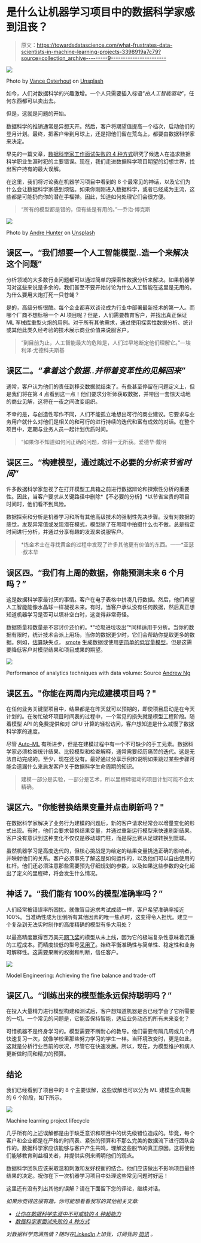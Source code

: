 # 是什么让机器学习项目中的数据科学家感到沮丧？

> 原文：<https://towardsdatascience.com/what-frustrates-data-scientists-in-machine-learning-projects-3398919a7c79?source=collection_archive---------9----------------------->

![](img/4b73d71cbc9b293e8777ee85f43d42e9.png)

Photo by [Vance Osterhout](https://unsplash.com/photos/Z4v9cSEP8qo?utm_source=unsplash&utm_medium=referral&utm_content=creditCopyText) on [Unsplash](https://unsplash.com/?utm_source=unsplash&utm_medium=referral&utm_content=creditCopyText)

如今，人们对数据科学的兴趣激增。一个人只需要插入标语“*由人工智能驱动*”，任何东西都可以卖出去。

但是，这就是问题的开始。

数据科学的推销通常是异想天开。然后，客户将期望值提高一个档次，启动他们的登月计划。最终，把客户带到月球上，还是把他们留在荒岛上，都要由数据科学家来决定。

早先的一篇文章，[数据科学家工作面试失败的 4 种方式](/4-ways-to-fail-a-data-scientist-job-interview-d9c4c85c683)研究了候选人在追求数据科学职业生涯时犯的主要错误。现在，我们走进数据科学项目期望的幻想世界，找出客户持有的最大误解。

在这里，我们将讨论我在机器学习项目中看到的 8 个最常见的神话，以及它们为什么会让数据科学家感到烦恼。如果你刚刚进入数据科学，或者已经成为主流，这些都是可能扔向你的潜在手榴弹。因此，知道如何处理它们会很方便。

> “所有的模型都是错的，但有些是有用的。”—乔治·博克斯

![](img/513dbb29a56ed840d9672f289d13c9da.png)

Photo by [Andre Hunter](https://unsplash.com/photos/5otlbgWJlLs?utm_source=unsplash&utm_medium=referral&utm_content=creditCopyText) on [Unsplash](https://unsplash.com/?utm_source=unsplash&utm_medium=referral&utm_content=creditCopyText)

## 误区一。“我们想要一个人工智能模型..造一个来解决这个问题”

分析领域的大多数行业问题都可以通过简单的探索性数据分析来解决。如果机器学习对这些来说是多余的，我们甚至不要开始讨论为什么人工智能在这里是无用的。为什么要用大炮打死一只苍蝇？

是的，高级分析很酷。每个企业都喜欢谈论成为行业中部署最新技术的第一人。而哪个厂商不想标榜一个 AI 项目呢？但是，人们需要教育客户，并找出真正保证 ML 军械库重型火炮的用例。对于所有其他需求，通过使用探索性数据分析、统计或其他此类久经考验的技术展示商业价值来说服客户。

> “到目前为止，人工智能最大的危险是，人们过早地断定他们理解它。”—埃利泽·尤德科夫斯基

## 误区二。*“拿着这个数据..并带着变革性的见解回来”*

通常，客户认为他们的责任到移交数据就结束了。有些甚至停留在问题定义上，但是我们将在第 4 点看到这一点！他们要求分析师获取数据，并带回一套惊天动地的商业见解，这将在一夜之间改变组织。

不幸的是，与创造性写作不同，人们不能孤立地想出可行的商业建议。它要求与业务用户就什么对他们是相关的和可行的进行持续的迭代和富有成效的对话。在整个项目中，定期与业务人员一起计划优质时间。

> “如果你不知道如何问正确的问题，你将一无所获。爱德华·戴明

## 误区三。“构建模型，通过跳过不必要的*分析来节省时间”*

许多数据科学家忽视了在打开模型工具箱之前进行数据辩论和探索性分析的重要性。因此，当客户要求从关键路径中删除*【不必要的分析】*以节省宝贵的项目时间时，他们看不到风险。

数据探索和分析是机器学习和所有其他高级技术的强制性先决步骤。没有对数据的感觉，发现异常值或发现潜在模式，模型除了在黑暗中拍摄什么也不做。总是指定时间进行分析，并通过分享有趣的发现来说服客户。

> *炼金术士在寻找黄金的过程中发现了许多其他更有价值的东西。——*亚瑟·叔本华

## 误区四。“我们有上周的数据，你能预测未来 6 个月吗？”

这是数据科学家最讨厌的事情。客户在电子表格中拼凑几行数据。然后，他们希望人工智能能像水晶球一样凝视未来。有时，当客户承认没有任何数据，然后真正想知道机器学习是否可以填补空白时，这变得非常奇怪。

数据质量和数量是不容讨价还价的。*“垃圾进垃圾出”*同样适用于分析。当你的数据有限时，统计技术会派上用场，当你的数据更少时，它们会帮助你提取更多的数据。例如，[估算](https://en.wikipedia.org/wiki/Imputation_(statistics))缺失点， [smote](https://en.wikipedia.org/wiki/Oversampling_and_undersampling_in_data_analysis#SMOTE) 生成数据或使用[更简单的低容量模型](https://medium.com/rants-on-machine-learning/what-to-do-with-small-data-d253254d1a89)。但是这需要降低客户对模型结果和项目成果的期望。

![](img/9233b89b72210a03d9026b60ea3d3ca2.png)

Performance of analytics techniques with data volume: Source [Andrew Ng](https://www.slideshare.net/ExtractConf)

## 误区五。"你能在两周内完成建模项目吗？"

在任何业务关键型项目中，结果都是在昨天就可以预期的，即使项目启动是在今天计划的。在匆忙破坏项目时间表的过程中，一个常见的损失就是模型工程阶段。随着模型 API 的免费提供和对 GPU 计算的轻松访问，客户想知道是什么减慢了数据科学家的速度。

尽管 [Auto-ML](https://www.forbes.com/sites/janakirammsv/2018/04/15/why-automl-is-set-to-become-the-future-of-artificial-intelligence/#2959040f780a) 有所进步，但是在建模过程中有一个不可缺少的手工元素。数据科学家必须检查统计结果、比较模型和检查解释，通常需要经历痛苦的迭代。这是无法自动完成的。至少，现在还没有。最好通过分享示例和说明如果跳过某些步骤可能会遗漏什么来启发客户关于数据科学生命周期的知识。

> 建模一部分是实验，一部分是艺术，所以里程碑驱动的项目计划可能不会太精确。

## 误区六。"你能替换结果变量并点击刷新吗？"

在数据科学家解决了业务行为建模的问题后，新的客户请求经常会以增量变化的形式出现。有时，他们会要求替换结果变量，并通过重新运行模型来快速刷新结果。客户没有意识到这种变化不仅仅是移动球门柱，而是将比赛从足球转换到篮球。

虽然机器学习是高度迭代的，但核心挑战是为给定的结果变量挑选正确的影响者，并映射他们的关系。客户必须事先了解这是如何运作的，以及他们可以自由使用的杠杆。他们还必须注意那些需要预先仔细规划的参数，以及如果这些参数的变化超出了定义的里程碑，将会发生什么情况。

## 神话 7。“我们能有 100%的模型准确率吗？”

人们经常被错误率所困扰。就像盲目追求考试成绩一样，客户希望准确率接近 100%。当准确性成为压倒所有其他因素的唯一焦点时，这变得令人担忧。建立一个复杂到无法实时制作的高度精确的模型有多大用处？

以最高精度赢得百万美元[网飞奖](https://www.netflixprize.com/leaderboard.html)的模型从未上线，因为它的极端复杂性意味着沉重的工程成本。而精度较低的型号[采用了](https://medium.com/netflix-techblog/netflix-recommendations-beyond-the-5-stars-part-1-55838468f429)。始终平衡准确性与简单性、稳定性和业务可解释性。这需要果断的权衡和判断，信任客户。

![](img/779c56ca107abe18737bfd23f3d73ff4.png)

Model Engineering: Achieving the fine balance and trade-off

## 误区八。“训练出来的模型能永远保持聪明吗？”

在投入大量精力进行模型构建和测试后，客户想知道机器是否已经学会了它所需要的一切。一个常见的问题是，它能否保持智能，适应业务动态的所有未来变化？

可惜机器不是终身学习的。模型需要不断耐心的教导。他们需要每隔几周或几个月快速复习一次，就像学校里那些努力学习的学生一样。当环境改变时，更是如此。这就是分析行业目前的状况，尽管它在快速发展。所以，现在，为模型维护和病人更新做时间和精力的预算。

## 结论

我们已经看到了项目中的 8 个主要误解，这些误解也可以分为 ML 建模生命周期的 6 个阶段，如下所示。

![](img/ab6122a7f906468b8bc2446ebc18519d.png)

Machine learning project lifecycle

几乎所有的上述误解都是由于缺乏意识和项目中的优先级错位造成的。毕竟，每个客户和企业都是在严格的时间表、紧张的预算和不那么完美的数据流下进行团队合作的。数据科学家应该能够与客户产生共鸣，理解这些脱节的真正原因。这将使他们能够教育利益相关者，并提供实例来阐明他们的观点。

数据科学团队应该采取温和刺激和友好权衡的结合。他们应该做出不影响项目最终结果的决定。祝你在下一次机器学习项目中处理这些常见问题时好运！

这里还有没有列出其他的误解？请在下面留下您的评论，继续对话。

*如果你觉得这很有趣，你可能想看看我写的其他相关文章:*

*   [*让你在数据科学生涯中不可或缺的 4 种超能力*](/4-superpowers-that-will-make-you-indispensable-in-a-data-science-career-6571e8e7d504)
*   [*数据科学家面试失败的 4 种方式*](/4-ways-to-fail-a-data-scientist-job-interview-d9c4c85c683)

*对数据科学充满热情？随时在*[*LinkedIn*](https://www.linkedin.com/in/gkesari/)*上加我，订阅我的* [*简讯*](https://gkesari.substack.com/) *。*